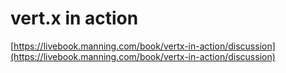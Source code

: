 # vert.x in action

[https://livebook.manning.com/book/vertx-in-action/discussion](https://livebook.manning.com/book/vertx-in-action/discussion)

